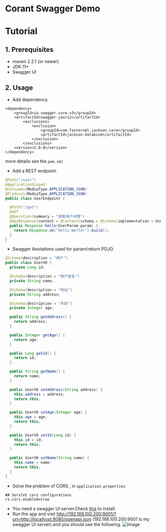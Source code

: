 # Corant Swagger Demo

# Tutorial
## 1. Prerequisites
* maven 2.2.1 (or newer)
* JDK 11+
* Swagger UI
## 2. Usage
* Add dependency.
```
<dependency>
    <groupId>io.swagger.core.v3</groupId>
    <artifactId>swagger-jaxrs2</artifactId>
        <exclusions>
            <exclusion>
                <groupId>com.fasterxml.jackson.core</groupId>
                <artifactId>jackson-databind</artifactId>
            </exclusion>
        </exclusions>
    <version>2.0.8</version>
</dependency>
```
more details see the `pom.xml`
* Add a REST endpoint.
```java
@Path("/user")
@ApplicationScoped
@Consumes(MediaType.APPLICATION_JSON)
@Produces(MediaType.APPLICATION_JSON)
public class UserEndpoint {

  @Path("/get")
  @GET
  @Operation(summary = "获取用户详情")
  @ApiResponse(content = @Content(schema = @Schema(implementation = UserVO.class)))
  public Response hello(UserParam param) {
    return Response.ok("Hello World!").build();
  }
}
```
* Swagger Anotations used for param/return POJO.
```java
@Schema(description = "用户")
public class UserVO {
  private Long id;

  @Schema(description = "用户姓名")
  private String name;

  @Schema(description = "地址")
  private String address;

  @Schema(description = "年龄")
  private Integer age;

  public String getAddress() {
    return address;
  }

  public Integer getAge() {
    return age;
  }

  public Long getId() {
    return id;
  }

  public String getName() {
    return name;
  }

  public UserVO setAddress(String address) {
    this.address = address;
    return this;
  }

  public UserVO setAge(Integer age) {
    this.age = age;
    return this;
  }

  public UserVO setId(Long id) {
    this.id = id;
    return this;
  }

  public UserVO setName(String name) {
    this.name = name;
    return this;
  }
}
```
* Solve the problem of CORS , in `application.properties`
```
## Servlet cors configurations
rs.cors.enabled=true
```
* You need a swagger UI server.Check [this](https://github.com/swagger-api/swagger-ui/blob/HEAD/docs/usage/installation.md) to install.
* Run the app and visit http://192.168.100.200:9001/?url=http://localhost:8080/openapi.json (192.168.100.200:9001 is my swagger UI server) and you should see the following.
![image](https://github.com/sushuaihao/corant-demo/blob/master/corant-swagger-demo/img/demo.png)
